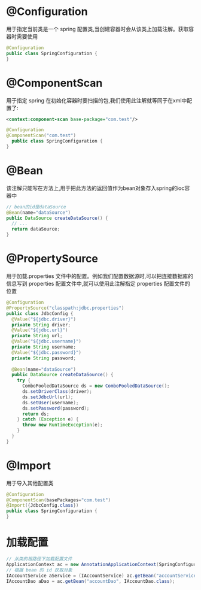 # @Configuration
用于指定当前类是一个 spring 配置类,当创建容器时会从该类上加载注解。获取容器时需要使用
```java
@Configuration
public class SpringConfiguration { 
}
```

# @ComponentScan
用于指定 spring 在初始化容器时要扫描的包,我们使用此注解就等同于在xml中配置了:
```xml
<context:component-scan base-package="com.test"/>
```
```java
@Configuration 
@ComponentScan("com.test") 
  public class SpringConfiguration { 
}
```

# @Bean
该注解只能写在方法上,用于把此方法的返回值作为bean对象存入spring的ioc容器中
```java
// bean的id是dataSource
@Bean(name="dataSource") 
public DataSource createDataSource() { 
  // ...
  return dataSource;
}
```

# @PropertySource
用于加载.properties 文件中的配置。例如我们配置数据源时,可以把连接数据库的信息写到
properties 配置文件中,就可以使用此注解指定 properties 配置文件的位置
```java
@Configuration
@PropertySource("classpath:jdbc.properties")
public class JdbcConfig { 
  @Value("${jdbc.driver}") 
  private String driver; 
  @Value("${jdbc.url}") 
  private String url; 
  @Value("${jdbc.username}") 
  private String username; 
  @Value("${jdbc.password}") 
  private String password; 
 
  @Bean(name="dataSource") 
  public DataSource createDataSource() { 
    try { 
      ComboPooledDataSource ds = new ComboPooledDataSource(); 
      ds.setDriverClass(driver); 
      ds.setJdbcUrl(url); 
      ds.setUser(username); 
      ds.setPassword(password); 
      return ds; 
    } catch (Exception e) { 
      throw new RuntimeException(e); 
    } 
  }   
} 
```

# @Import
用于导入其他配置类
```java
@Configuration 
@ComponentScan(basePackages="com.test") 
@Import({JdbcConfig.class})
public class SpringConfiguration { 
}
```

# 加载配置
```java
// 从类的根路径下加载配置文件
ApplicationContext ac = new AnnotationApplicationContext(SpringConfiguration.class);
// 根据 bean 的 id 获取对象
IAccountService aService = (IAccountService) ac.getBean("accountService");
IAccountDao aDao = ac.getBean("accountDao", IAccountDao.class);
```
